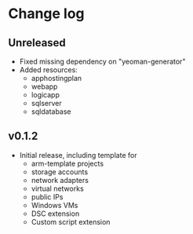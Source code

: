 # Change log

## Unreleased

* Fixed missing dependency on "yeoman-generator"
* Added resources:
  * apphostingplan
  * webapp
  * logicapp
  * sqlserver
  * sqldatabase

## v0.1.2

* Initial release, including template for
  * arm-template projects
  * storage accounts
  * network adapters
  * virtual networks
  * public IPs
  * Windows VMs
  * DSC extension
  * Custom script extension
